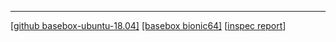 ***
[[github basebox-ubuntu-18.04]](https://github.com/elegoev/basebox-ubuntu-18.04/tree/2.0.1609007661)
[[basebox bionic64]](https://app.vagrantup.com/ubuntu/boxes/bionic64)
[[inspec report](https://github.com/elegoev/basebox-ubuntu-18.04/tree/2.0.1609007661)]